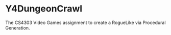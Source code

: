 # Y4DungeonCrawl
The CS4303 Video Games assignment to create a RogueLike via Procedural Generation.
